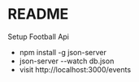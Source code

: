 # README

Setup Football Api
* npm install -g json-server
* json-server --watch db.json
* visit http://localhost:3000/events
